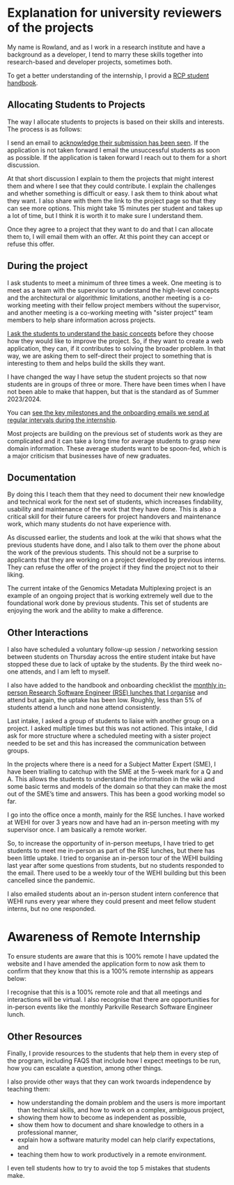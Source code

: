 # Explanation for university reviewers of the projects

My name is Rowland, and as I work in a research institute and have a background as a developer, I tend to marry these skills together into research-based and developer projects, sometimes both.  

To get a better understanding of the internship, I provid a [RCP student handbook](https://doi.org/10.6084/m9.figshare.21259467).

## Allocating Students to Projects

The way I allocate students to projects is based on their skills and interests. The process is as follows: 

I send an email to [acknowledge their submission has been seen](https://wehi-researchcomputing.github.io/email_acknowledgement). If the application is not taken forward I email the  unsuccessful students as soon as possible.  If the application is taken forward I reach out to them for a short discussion.

At that short discussion I explain to them the projects that might interest them and where I see that they could contribute. I explain the challenges and whether something is difficult or easy. I ask them to think about what they want. I also share with them the link to the project page so that they can see more options. This might take 15 minutes per student and takes up a lot of time, but I think it is worth it to make sure I understand them. 

Once they agree to a project that they want to do and that I can allocate them to, I will email them with an offer. At this point they can accept or refuse this offer.  

## During the project

I ask students to meet a minimum of three times a week. One meeting is to meet as a team with the supervisor to understand the high-level concepts and the architectural or algorithmic limitations, another meeting is a co-working meeting with their fellow project members without the supervisor, and another meeting is a co-working meeting with "sister project" team members to help share information across projects.

[I ask the students to understand the basic concepts](https://wehi-researchcomputing.github.io/complex-projects) before they choose how they would like to improve the project. So, if they want to create a web application, they can, if it contributes to solving the broader problem. In that way, we are asking them to self-direct their project to something that is interesting to them and helps build the skills they want. 

I have changed the way I have setup the student projects so that now students are in groups of three or more. There have been times when I have not been able to make that happen, but that is the standard as of Summer 2023/2024. 

You can [see the key milestones and the onboarding emails we send at regular intervals during the internship](emails-and-key-milestones).

Most projects are building on the previous set of students work as they are complicated and it can take a long time for average students to grasp new domain information. These average students want to be spoon-fed, which is a major criticism that businesses have of new graduates. 

## Documentation

By doing this I teach them that they need to document their new knowledge and technical work for the next set of students, which increases findability, usability and maintenance of the work that they have done. This is also a critical skill for their future careers for project handovers and maintenance work, which many students do not have experience with. 

As discussed earlier, the students and look at the wiki that shows what the previous students have done, and I also talk to them over the phone about the work of the previous students. This should not be a surprise to applicants that they are working on a project developed by previous interns. They can refuse the offer of the project if they find the project not to their liking. 

The current intake of the Genomics Metadata Multiplexing project is an example of an ongoing project that is working extremely well due to the foundational work done by previous students. This set of students are enjoying the work and the ability to make a difference. 

## Other Interactions

I also have scheduled a voluntary follow-up session / networking session between students on Thursday across the entire student intake but have stopped these due to lack of uptake by the students. By the third week no-one attends, and I am left to myself. 

I also have added to the handbook and onboarding checklist the [monthly in-person Research Software Engineer (RSE) lunches that I organise](https://www.eventbrite.com.au/e/rse-parkville-lunch-catchup-tickets-628136371797?aff=ebdsoporgprofile) and attend but again, the uptake has been low. Roughly, less than 5% of students attend a lunch and none attend consistently. 

Last intake, I asked a group of students to liaise with another group on a project. I asked multiple times but this was not actioned. This intake, I did ask for more structure where a scheduled meeting with a sister project needed to be set and this has increased the communication between groups. 

In the projects where there is a need for a Subject Matter Expert (SME), I have been trialling to catchup with the SME at the 5-week mark for a Q and A. This allows the students to understand the information in the wiki and some basic terms and models of the domain so that they can make the most out of the SME’s time and answers. This has been a good working model so far. 

I go into the office once a month, mainly for the RSE lunches. I have worked at WEHI for over 3 years now and have had an in-person meeting with my supervisor once. I am basically a remote worker. 

So, to increase the opportunity of in-person meetups, I have tried to get students to meet me in-person as part of the RSE lunches, but there has been little uptake. I tried to organise an in-person tour of the WEHI building last year after some questions from students, but no students responded to the email. There used to be a weekly tour of the WEHI building but this been cancelled since the pandemic. 

I also emailed students about an in-person student intern conference that WEHI runs every year where they could present and meet fellow student interns, but no one responded. 

# Awareness of Remote Internship

To ensure students are aware that this is 100% remote I have updated the website and I have amended the application form to now ask them to confirm that they know that this is a 100% remote internship as appears below: 

I recognise that this is a 100% remote role and that all meetings and interactions will be virtual. I also recognise that there are opportunities for in-person events like the monthly Parkville Research Software Engineer lunch. 

## Other Resources

Finally, I provide resources to the students that help them in every step of the program, including FAQS that include how I expect meetings to be run, how you can escalate a question, among other things.

I also provide other ways that they can work twoards independence by teaching them:
- how understanding the domain problem and the users is more important than technical skills, and how to work on a complex, ambiguous project,
- showing them how to become as independent as possible,
- show them how to document and share knowledge to others in a professional manner,
- explain how a software maturity model can help clarify expectations, and
- teaching them how to work productively in a remote environment.

I even tell students how to try to avoid the top 5 mistakes that students make.

 
